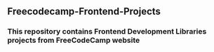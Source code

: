 ## Freecodecamp-Frontend-Projects

### This repository contains Frontend Development Libraries projects from FreeCodeCamp website
